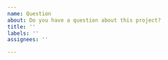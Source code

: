 ```yaml
---
name: Question
about: Do you have a question about this project?
title: ''
labels: ''
assignees: ''

---
```



